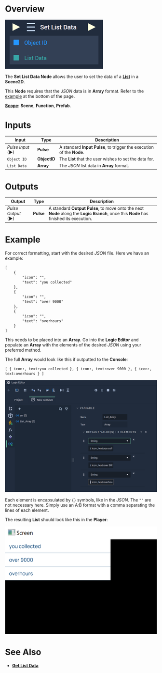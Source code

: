 # Overview

![The Set List Data Node.](../../../.gitbook/assets/setlistdata.png)

The **Set List Data Node** allows the user to set the data of a [**List**](../../../objects-and-types/scene2d-objects/gui/list.md) in a **Scene2D**. 

This **Node** requires that the *JSON* data is in **Array** format. Refer to the [example](setlistdata.md#example) at the bottom of the page.


[**Scope**](../../overview.md#scopes): **Scene**, **Function**, **Prefab**.



# Inputs

|Input|Type|Description|
|---|---|---|
|*Pulse Input* (►)|**Pulse**|A standard **Input Pulse**, to trigger the execution of the **Node**.|
|`Object ID`|**ObjectID**|The **List** that the user wishes to set the data for.|
|`List Data`|**Array**|The *JSON* list data in **Array** format.|

# Outputs

|Output|Type|Description|
|---|---|---|
|*Pulse Output* (►)|**Pulse**|A standard **Output Pulse**, to move onto the next **Node** along the **Logic Branch**, once this **Node** has finished its execution.|


# Example 

For correct formatting, start with the desired *JSON* file. Here we have an example:

```
[
    {
        "icon": "",
        "text": "you collected"
    },
    {
        "icon": "",
        "text": "over 9000"
    },
    {
        "icon": "",
        "text": "overhours"
    }
]
```

This needs to be placed into an **Array**. Go into the **Logic Editor** and populate an **Array** with the elements of the desired *JSON* using your preferred method. 

The full **Array** would look like this if outputted to the **Console**:

```
[ { icon:, text:you collected }, { icon:, text:over 9000 }, { icon:, text:overhours } ]
```

![List Array Example.](../../../.gitbook/assets/listarrayexample.png)

<!--To best visualize the structure of each element, the above image shows a manual implementation. Of course for longer *JSON* files, this would be very inefficient and using this **Node** in tandem with the [**For Loop Node**](../../flow-control/forloop.md) might be useful.--> 

Each element is encapsulated by `{}` symbols, like in the *JSON*. The `""` are not necessary here. Simply use an A:B format with a comma separating the lines of each element. 

The resulting **List** should look like this in the **Player**:

![Set List Output Example.](../../../.gitbook/assets/setlistexample.png)



# See Also

* [**Get List Data**](getlistdata.md)